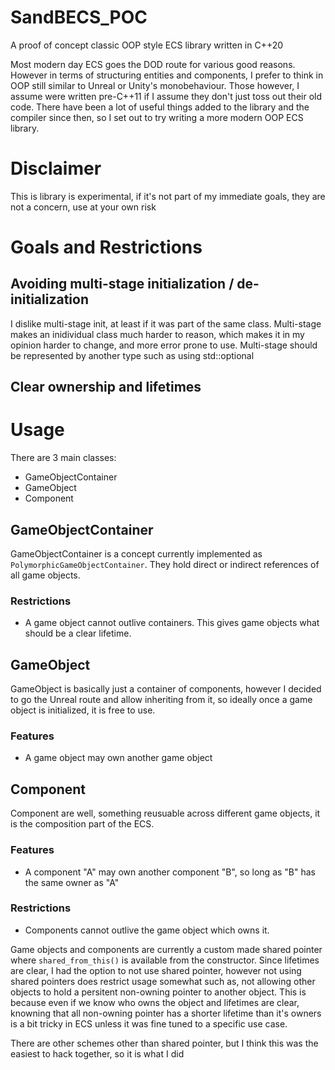 # SandBECS_POC
A proof of concept classic OOP style ECS library written in C++20

Most modern day ECS goes the DOD route for various good reasons. However in terms of structuring entities and components, I prefer to think in OOP still similar to Unreal or Unity's monobehaviour. Those however, I assume were written pre-C++11 if I assume they don't just toss out their old code. There have been a lot of useful things added to the library and the compiler since then, so I set out to try writing a more modern OOP ECS library.

# Disclaimer
This is library is experimental, if it's not part of my immediate goals, they are not a concern, use at your own risk

# Goals and Restrictions
## Avoiding multi-stage initialization / de-initialization
I dislike multi-stage init, at least if it was part of the same class. Multi-stage makes an inidividual class much harder to reason, which makes it in my opinion harder to change, and more error prone to use. Multi-stage should be represented by another type such as using std::optional

## Clear ownership and lifetimes

# Usage
There are 3 main classes:
- GameObjectContainer
- GameObject
- Component

## GameObjectContainer
GameObjectContainer is a concept currently implemented as `PolymorphicGameObjectContainer`. They hold direct or indirect references of all game objects. 
### Restrictions
- A game object cannot outlive containers. This gives game objects what should be a clear lifetime.

## GameObject
GameObject is basically just a container of components, however I decided to go the Unreal route and allow inheriting from it, so ideally once a game object is initialized, it is free to use. 
### Features
- A game object may own another game object

## Component
Component are well, something reusuable across different game objects, it is the composition part of the ECS. 
### Features
- A component "A" may own another component "B", so long as "B" has the same owner as "A"
### Restrictions
- Components cannot outlive the game object which owns it.

Game objects and components are currently a custom made shared pointer where `shared_from_this()` is available from the constructor. Since lifetimes are clear, I had the option to not use shared pointer, however not using shared pointers does restrict usage somewhat such as, not allowing other objects to hold a persitent non-owning pointer to another object. This is because even if we know who owns the object and lifetimes are clear, knowning that all non-owning pointer has a shorter lifetime than it's owners is a bit tricky in ECS unless it was fine tuned to a specific use case.

There are other schemes other than shared pointer, but I think this was the easiest to hack together, so it is what I did
